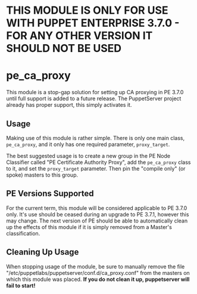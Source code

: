 # THIS MODULE IS ONLY FOR USE WITH PUPPET ENTERPRISE 3.7.0 - FOR ANY OTHER VERSION IT SHOULD NOT BE USED
# pe_ca_proxy

This module is a stop-gap solution for setting up CA proxying in PE
3.7.0 until full support is added to a future release. The PuppetServer
project already has proper support, this simply activates it.

## Usage

Making use of this module is rather simple. There is only one main
class, `pe_ca_proxy`, and it only has one required parameter,
`proxy_target`.

The best suggested usage is to create a new group in the PE Node
Classifier called "PE Certificate Authority Proxy", add the
`pe_ca_proxy` class to it, and set the `proxy_target` parameter. Then
pin the "compile only" (or spoke) masters to this group.

## PE Versions Supported

For the current term, this module will be considered applicable to
PE 3.7.0 only. It's use should be ceased during an upgrade to PE 3.7.1,
however this may change. The next version of PE should be able to
automatically clean up the effects of this module if it is simply
removed from a Master's classification.

## Cleaning Up Usage

When stopping usage of the module, be sure to manually remove the file "/etc/puppetlabs/puppetserver/conf.d/ca\_proxy.conf" from the masters on which this module was placed. **If you do not clean it up, puppetserver will fail to start!**
